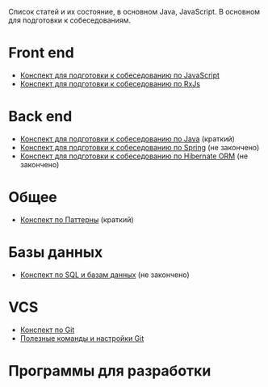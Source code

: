 Список статей и их состояние, в основном Java, JavaScript. В основном для подготовки к собеседованиям.

# Front end
* [Конспект для подготовки к собеседованию по JavaScript](src/0_front_end/10_js_synopsis.md)
* [Конспект для подготовки к собеседованию по RxJs](src/0_front_end/5_RxJS.md)

# Back end
* [Конспект для подготовки к собеседованию по Java](src/1_back_end/000_fast_java.java) (краткий)
* [Конспект для подготовки к собеседованию по Spring](src/1_back_end/000_fast_spring.md) (не закончено)
* [Конспект для подготовки к собеседованию по Hibernate ORM](src/1_back_end/3_hibernate_synopsis.md) (не закончено)

# Общее
* [Конспект по Паттерны](src/3_common/9_patterns.txt) (краткий)

# Базы данных
* [Конспект по SQL и базам данных](src/4_db/0_DB_&_Sql_synopsis.md) (не закончено)

# VCS
* [Конспект по Git](src/8_vcs/6_git_synopsis.txt)
* [Полезные команды и настройки Git](src/8_vcs/6_git_usefull_command.txt)

# Программы для разработки